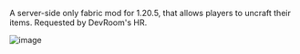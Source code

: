 A server-side only fabric mod for 1.20.5, that allows players to uncraft their items. Requested by DevRoom's HR. 


![image](https://github.com/user-attachments/assets/e3b63002-8abc-4d85-9e53-a64e5fe14c8e)
